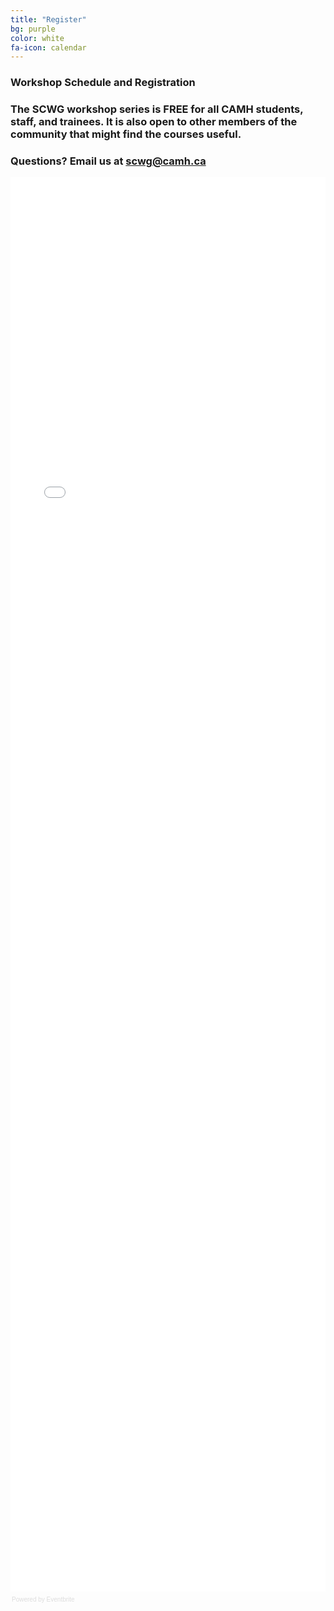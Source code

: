 ```yaml
---
title: "Register"
bg: purple
color: white
fa-icon: calendar
---
```


### Workshop Schedule and Registration ###

### The SCWG workshop series is FREE for all CAMH students, staff, and trainees. It is also open to other members of the community that might find the courses useful. ##

### Questions? Email us at scwg@camh.ca #

<div style="width:100%; text-align:left;"><iframe src="//eventbrite.ca/tickets-external?eid=31290570940&ref=etckt" frameborder="0" height="2263" width="100%" vspace="0" hspace="0" marginheight="5" marginwidth="5" scrolling="auto" allowtransparency="true"></iframe><div style="font-family:Helvetica, Arial; font-size:10px; padding:5px 0 5px; margin:2px; width:100%; text-align:left;" ><a class="powered-by-eb" style="color: #dddddd; text-decoration: none;" target="_blank" href="http://www.eventbrite.ca/l/registration-online/">Powered by Eventbrite</a></div></div>
